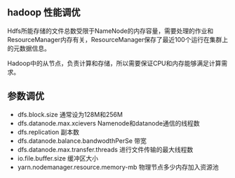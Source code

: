 ## hadoop 性能调优
Hdfs所能存储的文件总数受限于NameNode的内存容量，需要处理的作业和ResourceManager内存有关，ResourceManager保存了最近100个运行在集群上的元数据信息。

Hadoop中的从节点，负责计算和存储，所以需要保证CPU和内存能够满足计算需求。
## 参数调优
- dfs.block.size 通常设为128M和256M
- dfs.datanode.max.xcievers Namenode和datanode通信的线程数
- dfs.replication 副本数 
- dfs.datanode.balance.bandwodthPerSe 带宽
- dfs.datanode.max.transfer.threads 进行文件传输的最大线程数
- io.file.buffer.size 缓冲区大小 
- yarn.nodemanager.resource.memory-mb 物理节点多少内存加入资源池

 